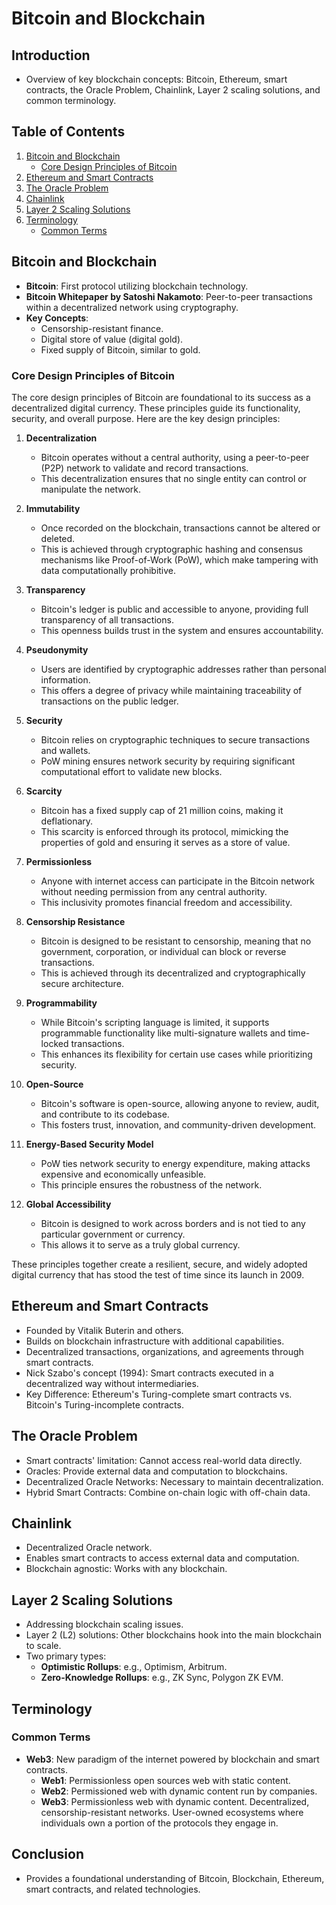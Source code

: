 # Bitcoin and Blockchain

## Introduction

- Overview of key blockchain concepts: Bitcoin, Ethereum, smart contracts, the Oracle Problem, Chainlink, Layer 2 scaling solutions, and common terminology.

## Table of Contents

1. [Bitcoin and Blockchain](#bitcoin-and-blockchain)
   - [Core Design Principles of Bitcoin](#core-design-principles-of-bitcoin)
3. [Ethereum and Smart Contracts](#ethereum-and-smart-contracts)
4. [The Oracle Problem](#the-oracle-problem)
5. [Chainlink](#chainlink)
6. [Layer 2 Scaling Solutions](#layer-2-scaling-solutions)
7. [Terminology](#terminology)
   - [Common Terms](#common-terms)

## Bitcoin and Blockchain

- **Bitcoin**: First protocol utilizing blockchain technology.
- **Bitcoin Whitepaper by Satoshi Nakamoto**: Peer-to-peer transactions within a decentralized network using cryptography.
- **Key Concepts**:
  - Censorship-resistant finance.
  - Digital store of value (digital gold).
  - Fixed supply of Bitcoin, similar to gold.

### Core Design Principles of Bitcoin

The core design principles of Bitcoin are foundational to its success as a decentralized digital currency. These principles guide its functionality, security, and overall purpose. Here are the key design principles:

1. **Decentralization**
   - Bitcoin operates without a central authority, using a peer-to-peer (P2P) network to validate and record transactions.
   - This decentralization ensures that no single entity can control or manipulate the network.

2. **Immutability**
   - Once recorded on the blockchain, transactions cannot be altered or deleted.
   - This is achieved through cryptographic hashing and consensus mechanisms like Proof-of-Work (PoW), which make tampering with data computationally prohibitive.

3. **Transparency**
   - Bitcoin's ledger is public and accessible to anyone, providing full transparency of all transactions.
   - This openness builds trust in the system and ensures accountability.

4. **Pseudonymity**
   - Users are identified by cryptographic addresses rather than personal information.
   - This offers a degree of privacy while maintaining traceability of transactions on the public ledger.

5. **Security**
   - Bitcoin relies on cryptographic techniques to secure transactions and wallets.
   - PoW mining ensures network security by requiring significant computational effort to validate new blocks.

6. **Scarcity**
   - Bitcoin has a fixed supply cap of 21 million coins, making it deflationary.
   - This scarcity is enforced through its protocol, mimicking the properties of gold and ensuring it serves as a store of value.

7. **Permissionless**
   - Anyone with internet access can participate in the Bitcoin network without needing permission from any central authority.
   - This inclusivity promotes financial freedom and accessibility.

8. **Censorship Resistance**
   - Bitcoin is designed to be resistant to censorship, meaning that no government, corporation, or individual can block or reverse transactions.
   - This is achieved through its decentralized and cryptographically secure architecture.

9. **Programmability**
   - While Bitcoin's scripting language is limited, it supports programmable functionality like multi-signature wallets and time-locked transactions.
   - This enhances its flexibility for certain use cases while prioritizing security.

10. **Open-Source**
    - Bitcoin's software is open-source, allowing anyone to review, audit, and contribute to its codebase.
    - This fosters trust, innovation, and community-driven development.

11. **Energy-Based Security Model**
    - PoW ties network security to energy expenditure, making attacks expensive and economically unfeasible.
    - This principle ensures the robustness of the network.

12. **Global Accessibility**
    - Bitcoin is designed to work across borders and is not tied to any particular government or currency.
    - This allows it to serve as a truly global currency.

These principles together create a resilient, secure, and widely adopted digital currency that has stood the test of time since its launch in 2009.


## Ethereum and Smart Contracts

- Founded by Vitalik Buterin and others.
- Builds on blockchain infrastructure with additional capabilities.
- Decentralized transactions, organizations, and agreements through smart contracts.
- Nick Szabo's concept (1994): Smart contracts executed in a decentralized way without intermediaries.
- Key Difference: Ethereum's Turing-complete smart contracts vs. Bitcoin's Turing-incomplete contracts.

## The Oracle Problem

- Smart contracts' limitation: Cannot access real-world data directly.
- Oracles: Provide external data and computation to blockchains.
- Decentralized Oracle Networks: Necessary to maintain decentralization.
- Hybrid Smart Contracts: Combine on-chain logic with off-chain data.

## Chainlink

- Decentralized Oracle network.
- Enables smart contracts to access external data and computation.
- Blockchain agnostic: Works with any blockchain.

## Layer 2 Scaling Solutions

- Addressing blockchain scaling issues.
- Layer 2 (L2) solutions: Other blockchains hook into the main blockchain to scale.
- Two primary types:
  - **Optimistic Rollups**: e.g., Optimism, Arbitrum.
  - **Zero-Knowledge Rollups**: e.g., ZK Sync, Polygon ZK EVM.

## Terminology

### Common Terms

- **Web3**: New paradigm of the internet powered by blockchain and smart contracts.
  - **Web1**: Permissionless open sources web with static content.
  - **Web2**: Permissioned web with dynamic content run by companies.
  - **Web3**: Permissionless web with dynamic content. Decentralized, censorship-resistant networks. User-owned ecosystems where individuals own a portion of the protocols they engage in.

## Conclusion

- Provides a foundational understanding of Bitcoin, Blockchain, Ethereum, smart contracts, and related technologies.
 



